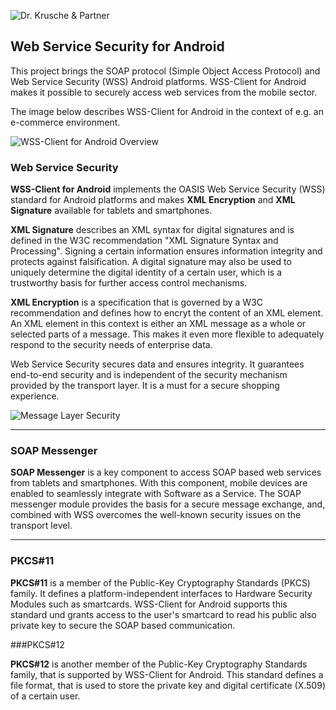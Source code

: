 ![Dr. Krusche & Partner](https://raw.githubusercontent.com/skrusche63/WSS-Client-for-Android/master/wss-client-for-android/images/dr_kruscheundpartner_640.png)

## Web Service Security for Android

This project brings the SOAP protocol (Simple Object Access Protocol) and Web Service Security (WSS) Android platforms. WSS-Client for Android makes it possible to securely access web services from the mobile sector.

The image below describes WSS-Client for Android in the context of e.g. an e-commerce environment. 

![WSS-Client for Android Overview](https://raw.githubusercontent.com/skrusche63/WSS-Client-for-Android/master/wss-client-for-android/images/wss_client_overview_640.png)

### Web Service Security

**WSS-Client for Android** implements the OASIS Web Service Security (WSS) standard for Android platforms and makes **XML Encryption** and **XML Signature** 
available for tablets and smartphones.
            
**XML Signature** describes an XML syntax for digital signatures and is defined in the W3C recommendation "XML Signature Syntax and Processing". Signing a certain information
ensures information integrity and protects against falsification. A digital signature may also be used to uniquely determine the digital identity of a certain user, which is a 
trustworthy basis for further access control mechanisms.
            
**XML Encryption** is a specification that is governed by a W3C recommendation and defines how to encryt the content of an XML element. An XML element in this context is either an XML message as a whole or selected parts of a message. This makes it even more flexible to adequately respond to the security needs of enterprise data.            

Web Service Security secures data and ensures integrity. It guarantees end-to-end security and is independent of the security mechanism provided by the transport layer. It is a must for a secure shopping experience.

![Message Layer Security](https://raw.githubusercontent.com/skrusche63/WSS-Client-for-Android/master/wss-client-for-android/images/message_security_640.png)


---

### SOAP Messenger

**SOAP Messenger** is a key component to access SOAP based web services from tablets and smartphones. With this component, mobile devices are enabled to seamlessly integrate with Software as a Service. The SOAP messenger module provides the basis for a secure message exchange, and, combined with WSS overcomes the well-known security issues on the transport level.

---

### PKCS#11
           
**PKCS#11** is a member of the Public-Key Cryptography Standards (PKCS) family. It defines a platform-independent interfaces to Hardware Security Modules such 
as smartcards. WSS-Client for Android supports this standard und grants access to the user's smartcard to read his public also private key to secure the SOAP 
based communication.

###PKCS#12

**PKCS#12** is another member of the Public-Key Cryptography Standards family, that is supported by WSS-Client for Android. This standard defines a file 
format, that is used to store the private key and digital certificate (X.509) of a certain user.
